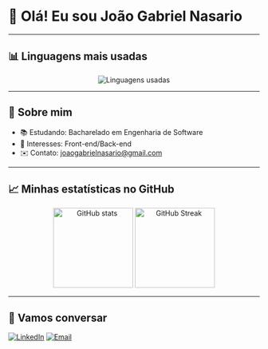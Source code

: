 # 👋 Olá! Eu sou João Gabriel Nasario

---

## 📊 Linguagens mais usadas

<p align="center">
  <img src="https://github-readme-stats.vercel.app/api/top-langs/?username=JoaoNasa&layout=donut&langs_count=8&hide_border=true&theme=tokyonight" alt="Linguagens usadas" />
</p>

---

## 🚀 Sobre mim
- 📚 Estudando: Bacharelado em Engenharia de Software
- 🧩 Interesses: Front-end/Back-end
- ✉️ Contato: joaogabrielnasario@gmail.com

---

## 📈 Minhas estatísticas no GitHub

<p align="center">
  <img height="160" src="https://github-readme-stats.vercel.app/api?username=JoaoNasa&show_icons=true&include_all_commits=true&count_private=true&hide_border=true&theme=tokyonight" alt="GitHub stats" />
  <img height="160" src="https://streak-stats.demolab.com?user=JoaoNasa&hide_border=true&theme=tokyonight" alt="GitHub Streak" />
</p>

---

## 🤝 Vamos conversar

<p align="left">
  <a href="https://www.linkedin.com/in/joão-gabriel-nasario-857410255" target="_blank"><img alt="LinkedIn" src="https://img.shields.io/badge/LinkedIn-Perfil-blue?logo=linkedin" /></a>
  <a href="mailto:joaogabrielnasario@gmail.com"><img alt="Email" src="https://img.shields.io/badge/Email-Contato-informational?logo=gmail" /></a>
</p>
